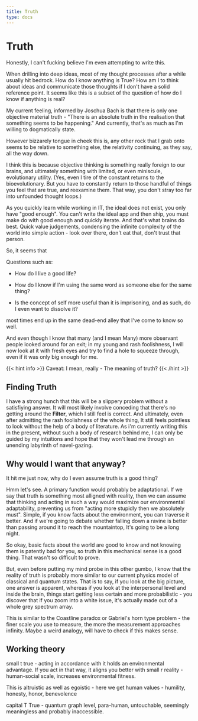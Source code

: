 ```yaml
---
title: Truth
type: docs
---
```


# Truth

Honestly, I can't fucking believe I'm even attempting to write this.

When drilling into deep ideas, most of my thought processes after a while usually hit bedrock. How do I know anything is True? How am I to think about ideas and communicate those thoughts if I don't have a solid reference point. It seems like this is a subset of the question of how do I know if anything is real?  

My current feeling, informed by Joschua Bach is that there is only one objective material truth - "There is an absolute truth in the realisation that something seems to be happening." And currently, that's as much as I'm willing to dogmatically state.

However bizzarely tongue in cheek this is, any other rock that I grab onto seems to be relative to something else, the relativity continuing, as they say, all the way down.  

I think this is because objective thinking is something really foreign to our brains, and ultimately something with limited, or even miniscule, evolutionary utility. (Yes, even I tire of the constant returns to the bioevolutionary. But you have to constantly return to those handful of things you feel that are true, and reexamine them. That way, you don't stray too far into unfounded thought loops.)  

As you quickly learn while working in IT, the ideal does not exist, you only have "good enough". You can't write the ideal app and then ship, you must make do with good enough and quickly iterate. And that's what brains do best. Quick value judgements, condensing the infinite complexity of the world into simple action - look over there, don't eat that, don't trust that person.  

So, it seems that 



Questions such as:

- How do I live a good life?

- How do I know if I'm using the same word as someone else for the same thing?

- Is the concept of self more useful than it is imprisoning, and as such, do I even want to dissolve it?

most times end up in the same dead-end alley that I've come to know so well.  

And even though I know that many (and I mean Many) more observant people looked around for an exit; in my young and rash foolishness, I will now look at it with fresh eyes and try to  find a hole to squeeze through, even if it was only big enough for me.  

{{< hint info >}}
Caveat: I mean, really - The meaning of truth?
{{< /hint >}}



## Finding Truth

I have a strong hunch that this will be a slippery problem without a satisfiying answer. It will most likely involve conceding that there's no getting around the **Filter**, which I still feel is correct.  And ultimately, even after admitting the rash foolishness of the whole thing, It still feels pointless to look without the help of a body of literature. As i'm currently writing this in the present, without such a body of research behind me, I can only be guided by my intuitions and hope that they won't lead me through an unending labyrinth of navel-gazing. 



## Why would I want that anyway?

It hit me just now, why do I even assume truth is a good thing?

Hmm let's see. A primary function would probably be adaptational. If we say that truth is something most alligned with reality, then we can assume that thinking and acting in such a way would maximize our environmental adaptability, preventing us from "acting more stupidly then we absolutely must". Simple, if you know facts about the environment, you can traverse it better. And if we're going to debate whether falling down a ravine is better than passing around it to reach the mountaintop, It's going to be a long night.  

So okay, basic facts about the world are good to know and not knowing them is patently bad for you, so truth in this mechanical sense is a good thing. That wasn't so difficult to prove.  

But, even before putting my mind probe in this other gumbo, I know that the reality of truth is probably more similar to our current physics model of classical and quantum states. That is to say, if you look at the big picture, one answer is apparent, whereas if you look at the interpersonal level and inside the brain, things start getting less certain and more probabilistic - you discover that if you zoom into a white issue, it's actually made out of a whole grey spectrum array.  

This is similar to the Coastline paradox or Gabriel's horn type problem - the finer scale you use to measure, the more the measurement approaches infinity. Maybe a weird analogy, will have to check if this makes sense.

## Working theory

small t true - acting in accordance with it holds an environmental advantage. If you act in that way, it aligns you better with small r reality - human-social scale, increases environmental fitness.  

This is altruistic as well as egoistic - here we get human values - humility, honesty, honor, benevolence  

capital T True - quantum graph level, para-human, untouchable, seemingly meaningless and probably inaccessible.  